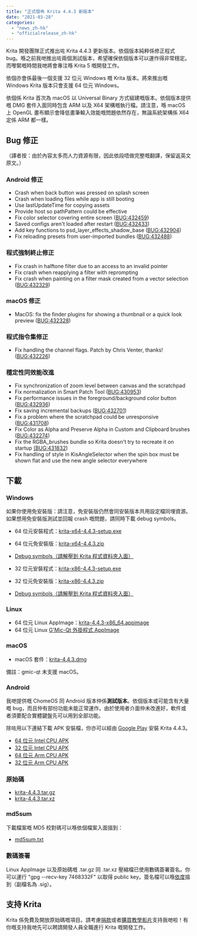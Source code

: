 ```yaml
---
title: "正式發佈 Krita 4.4.3 新版本"
date: "2021-03-28"
categories: 
  - "news_zh-hk"
  - "officialrelease_zh-hk"
---
```


Krita 開發團隊正式推出咗 Krita 4.4.3 更新版本。依個版本純粹係修正程式 bug。喺之前我哋推出咗兩個測試版本，希望確保依個版本可以運作得非常穩定。而嚟緊嘅時間我哋將會專注喺 Krita 5 嘅開發工作。

依個亦會係最後一個支援 32 位元 Windows 嘅 Krita 版本。將來推出嘅 Windows Krita 版本只會支援 64 位元 Windows。

依個係 Krita 首次為 macOS 以 Universal Binary 方式組建嘅版本。依個版本提供嘅 DMG 套件入面同時包含 ARM 以及 X64 架構嘅執行檔。請注意，喺 macOS 上 OpenGL 畫布顯示會降低畫筆輸入效能嘅問題依然存在，無論系統架構係 X64 定係 ARM 都一樣。

## Bug 修正

（譯者按：由於內容太多而人力資源有限，因此依段唔做完整嘅翻譯，保留返英文原文。）

### Android 修正

- Crash when back button was pressed on splash screen
- Crash when loading files while app is still booting
- Use lastUpdateTime for copying assets
- Provide host so pathPattern could be effective
- Fix color selector covering entire screen ([BUG:432459](https://bugs.kde.org/show_bug.cgi?id=432459))
- Saved configs aren't loaded after restart ([BUG:432433](https://bugs.kde.org/show_bug.cgi?id=432433))
- Add key functions to psd_layer_effects_shadow_base ([BUG:432904](https://bugs.kde.org/show_bug.cgi?id=432904))
- Fix reloading presets from user-imported bundles ([BUG:432488](https://bugs.kde.org/show_bug.cgi?id=432488))

### 程式強制終止修正

- Fix crash in halftone filter due to an access to an invalid pointer
- Fix crash when reapplying a filter with reprompting
- Fix crash when painting on a filter mask created from a vector selection ([BUG:432329](https://bugs.kde.org/show_bug.cgi?id=432329))

### macOS 修正

- MacOS: fix the finder plugins for showing a thumbnail or a quick look preview ([BUG:432328](https://bugs.kde.org/show_bug.cgi?id=432328))

### 程式指令集修正

- Fix handling the channel flags. Patch by Chris Venter, thanks! ([BUG:432226](https://bugs.kde.org/show_bug.cgi?id=432226))

### 穩定性同效能改進

- Fix synchronization of zoom level between canvas and the scratchpad
- Fix normalization in Smart Patch Tool ([BUG:430953](https://bugs.kde.org/show_bug.cgi?id=430953))
- Fix performance issues in the foreground/background color button ([BUG:432936](https://bugs.kde.org/show_bug.cgi?id=432936))
- Fix saving incremental backups ([BUG:432701](https://bugs.kde.org/show_bug.cgi?id=432701))
- Fix a problem where the scratchpad could be unresponsive ([BUG:431708](https://bugs.kde.org/show_bug.cgi?id=431708))
- Fix Color as Alpha and Preserve Alpha in Custom and Clipboard brushes ([BUG:432274](https://bugs.kde.org/show_bug.cgi?id=432274))
- Fix the RGBA_brushes bundle so Krita doesn't try to recreate it on startup [(BUG:431832](https://bugs.kde.org/show_bug.cgi?id=431832))
- Fix handling of style in KisAngleSelector when the spin box must be shown flat and use the new angle selector everywhere

## 下載

### Windows

如果你使用免安裝版：請注意，免安裝版仍然會同安裝版本共用設定檔同埋資源。如果想用免安裝版測試並回報 crash 嘅問題，請同時下載 debug symbols。

- 64 位元安裝程式：[krita-x64-4.4.3-setup.exe](https://download.kde.org/stable/krita/4.4.3/krita-x64-4.4.3-setup.exe)
- 64 位元免安裝版：[krita-x64-4.4.3.zip](https://download.kde.org/stable/krita/4.4.3/krita-x64-4.4.3.zip)
- [Debug symbols（請解壓到 Krita 程式資料夾入面）](https://download.kde.org/stable/krita/4.4.3/krita-x64-4.4.3-dbg.zip)

- 32 位元安裝程式：[krita-x86-4.4.3-setup.exe](https://download.kde.org/stable/krita/4.4.3/krita-x86-4.4.3-setup.exe)
- 32 位元免安裝版：[krita-x86-4.4.3.zip](https://download.kde.org/stable/krita/4.4.3/krita-x86-4.4.3.zip)
- [Debug symbols（請解壓到 Krita 程式資料夾入面）](https://download.kde.org/stable/krita/4.4.3/krita-x86-4.4.3-dbg.zip)

### Linux

- 64 位元 Linux AppImage：[krita-4.4.3-x86_64.appimage](https://download.kde.org/stable/krita/4.4.3/krita-4.4.3-x86_64.appimage)
- 64 位元 Linux [G'Mic-Qt 外掛程式 AppImage](https://download.kde.org/stable/krita/4.4.3/gmic_krita_qt-x86_64.appimage)

### macOS

- macOS 套件：[krita-4.4.3.dmg](https://download.kde.org/stable/krita/4.4.3/krita-4.4.3.dmg)

備註：gmic-qt 未支援 macOS。

### Android

我哋提供嘅 ChomeOS 同 Android 版本仲係**測試版本**。依個版本或可能含有大量嘅 bug，而且仲有部份功能未能正常運作。由於使用者介面仲未改進好，軟件或者須要配合實體鍵盤先可以用到全部功能。

除咗用以下連結下載 APK 安裝檔，你亦可以經由 [Google Play](https://play.google.com/store/apps/details?id=org.krita) 安裝 Krita 4.4.3。

- [64 位元 Intel CPU APK](https://download.kde.org/stable/krita/4.4.3/krita_x86_64_apk-release.apk)
- [32 位元 Intel CPU APK](https://download.kde.org/stable/krita/4.4.3/krita_x86_apk-release.apk)
- [64 位元 Arm CPU APK](https://download.kde.org/stable/krita/4.4.3/krita_arm64-v8a_apk-release.apk)
- [32 位元 Arm CPU APK](https://download.kde.org/stable/krita/4.4.3/krita_armeabi-v7a_apk-release.apk)

### 原始碼

- [krita-4.4.3.tar.gz](https://download.kde.org/stable/krita/4.4.3/krita-4.4.3.tar.gz)
- [krita-4.4.3.tar.xz](https://download.kde.org/stable/krita/4.4.3/krita-4.4.3.tar.xz)

### md5sum

下載檔案嘅 MD5 校對碼可以喺依個檔案入面搵到：

- [md5sum.txt](https://download.kde.org/stable/krita/4.4.3/md5sum.txt)

### 數碼簽署

Linux AppImage 以及原始碼嘅 .tar.gz 同 .tar.xz 壓縮檔已使用數碼簽署簽名。你可以運行 "gpg --recv-key 7468332F" 以取得 public key。簽名檔可以喺[依度](https://download.kde.org/stable/krita/4.4.3/)搵到（副檔名為 .sig）。

## 支持 Krita

Krita 係免費及開放原始碼嘅項目。請考慮[捐款](https://krita.org/en/support-us/donations/)或者[購買教學影片](https://krita.org/en/shop/)支持我哋啦！有你嘅支持我哋先可以聘請開發人員全職進行 Krita 嘅開發工作。
